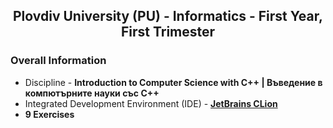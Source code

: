 <h2 align="center">Plovdiv University (PU) - Informatics - First Year, First Trimester</h2>

### Overall Information
* Discipline - **Introduction to Computer Science with C++ | Въведение в компютърните науки със C++**
* Integrated Development Environment (IDE) - [**JetBrains CLion**](https://www.jetbrains.com/clion/)
* **9 Exercises**



